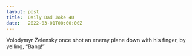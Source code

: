 ```yaml
---
layout: post
title:  Daily Dad Joke 4U
date:   2022-03-01T00:00:00Z
---
```

Volodymyr Zelensky once shot an enemy plane down with his finger, by yelling, “Bang!”
